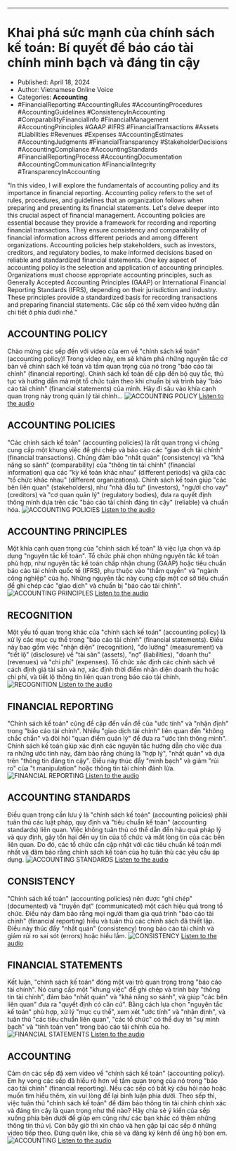
---

# Khai phá sức mạnh của chính sách kế toán: Bí quyết để báo cáo tài chính minh bạch và đáng tin cậy

- Published: April 18, 2024
- Author: Vietnamese Online Voice
- Categories: **Accounting**
- #FinancialReporting #AccountingRules #AccountingProcedures #AccountingGuidelines #ConsistencyInAccounting #ComparabilityFinancialInfo #FinancialManagement #AccountingPrinciples #GAAP #IFRS #FinancialTransactions #Assets #Liabilities #Revenues #Expenses #AccountingEstimates #AccountingJudgments #FinancialTransparency #StakeholderDecisions #AccountingCompliance #AccountingStandards #FinancialReportingProcess #AccountingDocumentation #AccountingCommunication #FinancialIntegrity #TransparencyInAccounting

"In this video, I will explore the fundamentals of accounting policy and its importance in financial reporting. Accounting policy refers to the set of rules, procedures, and guidelines that an organization follows when preparing and presenting its financial statements. Let's delve deeper into this crucial aspect of financial management. Accounting policies are essential because they provide a framework for recording and reporting financial transactions. They ensure consistency and comparability of financial information across different periods and among different organizations. Accounting policies help stakeholders, such as investors, creditors, and regulatory bodies, to make informed decisions based on reliable and standardized financial statements. One key aspect of accounting policy is the selection and application of accounting principles. Organizations must choose appropriate accounting principles, such as Generally Accepted Accounting Principles (GAAP) or International Financial Reporting Standards (IFRS), depending on their jurisdiction and industry. These principles provide a standardized basis for recording transactions and preparing financial statements. Các sếp có thể xem video hướng dẫn chi tiết ở phía dưới nhé."


## ACCOUNTING POLICY

Chào mừng các sếp đến với video của em về "chính sách kế toán" (accounting policy)! Trong video này, em sẽ khám phá những nguyên tắc cơ bản về chính sách kế toán và tầm quan trọng của nó trong "báo cáo tài chính" (financial reporting). Chính sách kế toán đề cập đến bộ quy tắc, thủ tục và hướng dẫn mà một tổ chức tuân theo khi chuẩn bị và trình bày "báo cáo tài chính" (financial statements) của mình. Hãy đi sâu vào khía cạnh quan trọng này trong quản lý tài chính...
![ACCOUNTING POLICY](https://http-archiver-apis-production-80.schnworks.com/storage/images/transitions/2024-04-18/transition--23265453126-Montserrat-ExtraBold-880E4F.jpg)
[Listen to the audio](https://http-archiver-apis-production-80.schnworks.com/storage/audio/file-20716343920.mp3)



## ACCOUNTING POLICIES

"Các chính sách kế toán" (accounting policies) là rất quan trọng vì chúng cung cấp một khung việc để ghi chép và báo cáo các "giao dịch tài chính" (financial transactions). Chúng đảm bảo "nhất quán" (consistency) và "khả năng so sánh" (comparability) của "thông tin tài chính" (financial information) qua các "kỳ kế toán khác nhau" (different periods) và giữa các "tổ chức khác nhau" (different organizations). Chính sách kế toán giúp "các bên liên quan" (stakeholders), như "nhà đầu tư" (investors), "người cho vay" (creditors) và "cơ quan quản lý" (regulatory bodies), đưa ra quyết định thông minh dựa trên các "báo cáo tài chính đáng tin cậy" (reliable) và chuẩn hóa.
![ACCOUNTING POLICIES](https://http-archiver-apis-production-80.schnworks.com/storage/images/transitions/2024-04-18/transition--3521117754-Montserrat-Medium-004895.jpg)
[Listen to the audio](https://http-archiver-apis-production-80.schnworks.com/storage/audio/file-12537910007.mp3)



## ACCOUNTING PRINCIPLES

Một khía cạnh quan trọng của "chính sách kế toán" là việc lựa chọn và áp dụng "nguyên tắc kế toán". Tổ chức phải chọn những nguyên tắc kế toán phù hợp, như nguyên tắc kế toán chấp nhận chung (GAAP) hoặc tiêu chuẩn báo cáo tài chính quốc tế (IFRS), phụ thuộc vào "thẩm quyền" và "ngành công nghiệp" của họ. Những nguyên tắc này cung cấp một cơ sở tiêu chuẩn để ghi chép các "giao dịch" và chuẩn bị "báo cáo tài chính".
![ACCOUNTING PRINCIPLES](https://http-archiver-apis-production-80.schnworks.com/storage/images/transitions/2024-04-18/transition--36927822169-Montserrat-Medium-673AB7.jpg)
[Listen to the audio](https://http-archiver-apis-production-80.schnworks.com/storage/audio/file-8671895045.mp3)



## RECOGNITION

Một yếu tố quan trọng khác của "chính sách kế toán" (accounting policy) là xử lý các mục cụ thể trong "báo cáo tài chính" (financial statements). Điều này bao gồm việc "nhận diện" (recognition), "đo lường" (measurement) và "tiết lộ" (disclosure) về "tài sản" (assets), "nợ" (liabilities), "doanh thu" (revenues) và "chi phí" (expenses). Tổ chức xác định các chính sách về cách định giá tài sản và nợ, xác định thời điểm nhận diện doanh thu hoặc chi phí, và tiết lộ thông tin liên quan trong báo cáo tài chính.
![RECOGNITION](https://http-archiver-apis-production-80.schnworks.com/storage/images/transitions/2024-04-18/transition--42472766506-Montserrat-Black-1A237E.jpg)
[Listen to the audio](https://http-archiver-apis-production-80.schnworks.com/storage/audio/file-9716593395.mp3)



## FINANCIAL REPORTING

"Chính sách kế toán" cũng đề cập đến vấn đề của "ước tính" và "nhận định" trong "báo cáo tài chính". Nhiều "giao dịch tài chính" liên quan đến "không chắc chắn" và đòi hỏi "quan điểm quản lý" để đưa ra "ước tính thông minh". Chính sách kế toán giúp xác định các nguyên tắc hướng dẫn cho việc đưa ra những ước tính này, đảm bảo rằng chúng là "hợp lý", "nhất quán" và dựa trên "thông tin đáng tin cậy". Điều này thúc đẩy "minh bạch" và giảm "rủi ro" của "t manipulation" hoặc thông tin tài chính đánh lừa.
![FINANCIAL REPORTING](https://http-archiver-apis-production-80.schnworks.com/storage/images/transitions/2024-04-18/transition-2964202576-Montserrat-ExtraBold-303F9F.jpg)
[Listen to the audio](https://http-archiver-apis-production-80.schnworks.com/storage/audio/file-23666424483.mp3)



## ACCOUNTING STANDARDS

Điều quan trọng cần lưu ý là "chính sách kế toán" (accounting policies) phải tuân thủ các luật pháp, quy định và "tiêu chuẩn kế toán" (accounting standards) liên quan. Việc không tuân thủ có thể dẫn đến hậu quả pháp lý và quy định, gây tổn hại đến uy tín của tổ chức và mất lòng tin của các bên liên quan. Do đó, các tổ chức cần cập nhật với các tiêu chuẩn kế toán mới nhất và đảm bảo rằng chính sách kế toán của họ tuân thủ các yêu cầu áp dụng.
![ACCOUNTING STANDARDS](https://http-archiver-apis-production-80.schnworks.com/storage/images/transitions/2024-04-18/transition-3243094436-Montserrat-ExtraBold-283593.jpg)
[Listen to the audio](https://http-archiver-apis-production-80.schnworks.com/storage/audio/file-42971964518.mp3)



## CONSISTENCY

"Chính sách kế toán" (accounting policies) nên được "ghi chép" (documented) và "truyền đạt" (communicated) một cách hiệu quả trong tổ chức. Điều này đảm bảo rằng mọi người tham gia quá trình "báo cáo tài chính" (financial reporting) hiểu và tuân thủ các chính sách đã thiết lập. Điều này thúc đẩy "nhất quán" (consistency) trong báo cáo tài chính và giảm rủi ro sai sót (errors) hoặc hiểu lầm.
![CONSISTENCY](https://http-archiver-apis-production-80.schnworks.com/storage/images/transitions/2024-04-18/transition--8716010923-Montserrat-SemiBold-1A237E.jpg)
[Listen to the audio](https://http-archiver-apis-production-80.schnworks.com/storage/audio/file-37550167772.mp3)



## FINANCIAL STATEMENTS

Kết luận, "chính sách kế toán" đóng một vai trò quan trọng trong "báo cáo tài chính". Nó cung cấp một "khung việc" để ghi chép và trình bày "thông tin tài chính", đảm bảo "nhất quán" và "khả năng so sánh", và giúp "các bên liên quan" đưa ra "quyết định có căn cứ". Bằng cách lựa chọn "nguyên tắc kế toán" phù hợp, xử lý "mục cụ thể", xem xét "ước tính" và "nhận định", và tuân thủ "các tiêu chuẩn liên quan", "các tổ chức" có thể duy trì "sự minh bạch" và "tính toàn vẹn" trong báo cáo tài chính của họ.
![FINANCIAL STATEMENTS](https://http-archiver-apis-production-80.schnworks.com/storage/images/transitions/2024-04-18/transition-20783851095-Montserrat-Thin-880E4F.jpg)
[Listen to the audio](https://http-archiver-apis-production-80.schnworks.com/storage/audio/file-45855935619.mp3)



## ACCOUNTING

Cảm ơn các sếp đã xem video về "chính sách kế toán" (accounting policy). Em hy vọng các sếp đã hiểu rõ hơn về tầm quan trọng của nó trong "báo cáo tài chính" (financial reporting). Nếu các sếp có bất kỳ câu hỏi nào hoặc muốn tìm hiểu thêm, xin vui lòng để lại bình luận phía dưới. Theo sếp thì, việc tuân thủ "chính sách kế toán" để đảm bảo thông tin tài chính chính xác và đáng tin cậy là quan trọng như thế nào? Hãy chia sẻ ý kiến của sếp xuống phía bên dưới để giúp em cũng như các bạn khác có thêm những thông tin thú vị. Còn bây giờ thì xin chào và hẹn gặp lại các sếp ở những video tiếp theo. Đừng quên like, chia sẻ và đăng ký kênh để ủng hộ bọn em.
![ACCOUNTING](https://http-archiver-apis-production-80.schnworks.com/storage/images/transitions/2024-04-18/transition-27076227133-Montserrat-Black-1A237E.jpg)
[Listen to the audio](https://http-archiver-apis-production-80.schnworks.com/storage/audio/file-18789572216.mp3)

